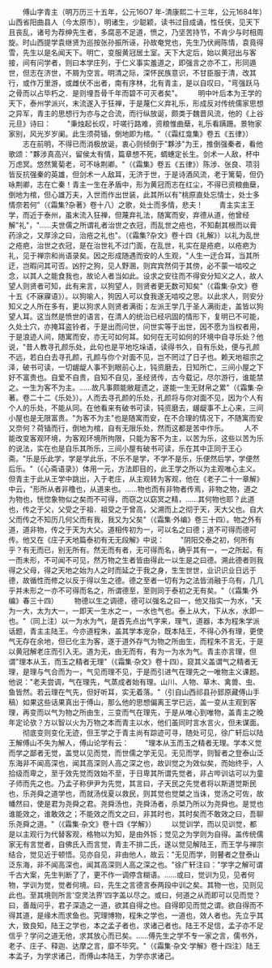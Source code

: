 <!-- { "loadSidebar": true } -->
　　傅山字青主（明万历三十五年，公元16O7 年-清康熙二十三年，公元1684年）山西省阳曲县人（今太原市），明诸生，少聪颖，读书过目成诵，性任侠，见天下且丧乱，诸号为荐绅先生者，多腐恶不足道，愤之，乃坚苦持节，不肯少与时相周旋。时山西提学袁继贤为巡按张孙振所诬，孙故奄党也，先生乃伏阙陈情，袁竟得雪，先生以是名闻天下。明亡，变服黄冠居土室。天下大定后，始以黄冠出与客接，间有问学者，则曰本学庄列，于仁义事实羞道之，即强言之亦不工，形同遁世，但志在济世，不屑为空言。明清之际，深怀民族意识，不甘臣服于清，改其行，或作万里游，或雌伏不出者，南有序林，北有青主，是以自叹曰，"弯强跃马之骨而以占毕朽之．是则埋吾骨千年而碧不可灭者矣"。
　　明中叶后本为王学的天下，泰州学派兴，末流遂入于狂禅，于是蔑仁义弃礼乐，形成反对传统儒家思想之异军，青主的思想行为亦与之合流，而行纵放诞，颇类于魏晋风流，他的《上谷元旦》诗曰：
　　"秉烛起长叹，吁嗟行路难，资粮惟曲蘖，礼乐看蹒跚。景物家家别，风光岁岁阑。此生须荷锸，倒地即为棺。"（《霜红龛集》卷五《五律》）
　　志在前明，不得已而消极放诞，衷心则倾倒于"夥涉"为王，推倒强秦者，看他歌颂："夥涉真高兴，留侯太有情，篇章想不死，蜩蟪定长生。剑术一人敌，杯中万虑冥。悠然篱菊老，可不咏荆卿。"（《霜集》卷五《五律》）陈涉、张良、项羽皆反抗强秦的英雄，但剑术一人敌耳，无济于世，于是诗酒风流，老于篱菊，但仍咏荆卿，志在亡秦！青主一生在矛盾中，形为黄冠而志在红尘，不得已资粮曲蘖，倒地为棺，但心雄万夫，入世而作出世装，此其所以有"桃原直处忘情士，处士多情奈若何"（《霜集?杂著》卷十八）之歌，处士而多情，悲夫！
　　青主实主王学，而近于泰州，虽末流入狂禅，但蔑弃礼法，随寓而安，弃德从道，他曾经解"礼"，"......夫世儒之所谓礼者治世之衣冠，而乱世之疮也，不知劀其根而以膏药涂之，又厚涂之曰，治疮之礼也"。（《霜集?杂文》卷十四《礼解》）以礼为乱世之疮疤，治世之衣冠，是在治世礼不过门面，在乱世，礼实在是疮疤，以疮疤为礼，见于禅宗和尚语录矣。因之形成随遇而安的人生观，"人生一迂合耳，当其所迂，岂暇问其可否。凶狞之狗，见人野溷，则宾宾然伺于其傍，必不蒙一啮咬之念，以其人之能食我也，故论人者当如此。设求之安往而不得安分知义之人，故人望人则贤者可知，此有来言，以狗望人，则贤者更无数可知矣"（《霜集·杂文》卷十五《不寐寱语》）。以狗喻人，狗因人可以食我遂无啮咬之思。以此求人，则安分知义之人所在多有，更以狗求人则贤者满街；左派王学几于圣人满街走，盖皆以狗望人耳。这当然是愤世的语言，在清人的统治已经巩固的情形下，复明已不可能，久处土穴，亦掩耳盗铃者，于是出而问世，问世实等于出世，因不愿为当权者用，于是浪迹人间，随寓而安，亦无可如何耳。如何在无可如何的环境中自寻乐处？他说，"昔人教寻孔颜乐处，此句也是平地圪垛语，读得书久，自有乐处，便与孔颜不远，若白白去寻孔颜，孔颜与你个对面不见，岂不罔过了日子也。赖天地祖宗之泽，破书可读，一切龌龊人事不到眼前心上，钝资磨去，日知所亡，三间小屋之下好不富贵也。自爱不自贵，自知不自见，圣经贤传，古今载记，尽尔游行，谁能禁之。一生为客不为主。......故凡事颇能敝屣遗之，遂能一生无财帛之累"（《霜集·杂著。卷二十二《乐处》）。人而去寻孔颜的乐处，孔颜将与你对面不见，因为个人有个人的乐处，不能从同。在他看来有破书可读，钝资磨去，龌龊事不上心来，三间小屋也是无限富贵。"为客不为主"也是随寓而安，在不合理的情况下，不随寓而安又奈何？荷锸而行，倒地为棺，自有无限乐处，然而这都是苦中作乐。
　　人不能改变客观环境，为客观环境所拘限，只能为客不为主，以苦为乐，这些以苦为乐的说法，实在也是自乐其所乐，三间小屋有破书可读，乐在其中正同于王心斋。"乐是乐此学，学是学此乐，不乐不是学，不学不是乐，乐便然后学，学便然后乐。"（《心斋语录》）体用一元，方法即目的，此王学之所以为主观唯心主义。但青主于此从王学中跳出，入于老庄，从主观转为客观，他在《老子二十一章解》中云，"形所从者非穞也，从道来也。......物也而有非物者传焉，非物之物，道之为物也，恍惚象物似之矣而不可得，而窃之以窈冥之精，......其何物也耶？此道也，传之于父，父受之于祖．祖受之于曾高，父溯而上之彻于天，天大父也。自大父而传之不知历几何父而有我，我又为父矣"（《霜集·外编》卷三十四）。物之外有道，道非物，传之于天为大父。道相传初为一，可以名之曰德；道不可得而德可传。他又在《庄子天地篇泰初有无无段解》中说：
　　"阴阳交泰之初，何所有乎？有无而已，别无所有。然无而有者，无可得而名，确乎其有一，一之所起，有一而未形，不可闻不可见，然万物之生者皆由得此一以生是之曰德。溯此德者则我得之父母，得之天地之始为人之时而延之于我之身，生生世世，业识识业日远于德，故循性而修之以反于得以生之德。德之至者一切有为之法皆消融于乌有，几几乎并未形之一亦不可得而名之，所谓德至，至则同于泰初之无有矣。"（《霜集·外编》春三十四）
　　物德以生之调德，德可以强名之曰一，他又指实一为水，"天为一大，太为大一，一即天一生水之一，一水也气也。泰上从大，下从水，水即一也。"（同上注）以一为水为气，是首先点出气字来，理气，道器，本为程朱学派话题，青主主陆王。今亦道程朱，盖其学本宠杂，既本陆王，不得心外有理，更使气无存在余地，但已化主为客，遂于道外存气为物之所由生，而程朱不言无，于是以黄冠解老庄而引入无。道为无，由无而有，有为一为水为气。青主亦言理，但谓"理本从玉，而玉之精者无理"（《霜集·杂文》卷十四）。窥其义盖谓气之精者无理，是理与气合而为一，气见而理不见，于是而引进气在理先之一唯物主义课题。他说："老夫尝调，气在理先，气蒸成者始有理。山川、人物、草木、禽兽、虫、鱼皆然。若云理在气先，但好听耳，实无着落。"（引自山西祁县孙郅原藏傅山手稿）如果这些话果真出于傅山，那么他的思想偏离王学已远，盖一变从主观到客理，再变而以气为物之所由生，三变而气在理先，于是从唯心到唯物，盖青主之晚年定论欤？方以智以火为万物之本而青主以水，他们虽同时言水言火，但未谋面。
　　彻底变则变化无迹，但王学之于青主尚有踪迹可寻，随处可见，徐广轩后以陆王解傅山不失为解人，傅山论学有云：
　　"理本从玉而玉之精者无理。学本义觉而学之鄙者无觉，盖觉以见而觉，而世儒之学无见。无见而学，则智者之登泰山泛东海非不闻高深也，闻其高深则人高之深之也，故训觉之为效似矣，而始终乎，人拾级而卑之，至于效先觉而效始不至，于日卑其所谓先觉者，非占哔训诂可以为童子师而先之也。乃孟子称伊尹为先觉，其言曰，子天民之先觉者将以斯道觉斯民也，乐尧舜之道学也，而就汤伐夏以救民，则其觉也觉桀之当诛，觉汤之可佐，故幡然曰，使是君为尧舜之君。尧舜汤也，尧舜汤者，杀桀乃所以为尧舜也。是觉也谁能效之，谁敢效之；不能效之而文之曰，非其时也，其时矣而不敢效之曰，吾聊乐尧舜之道。"（《霜集·杂文》卷十四《学解》）
　　以觉训学，而以见训觉，都是以主观行为代替客观，格物以为知，是由外铄；觉见之为学则为自得。盖传统儒家无有言觉者，自佛氏入而言觉，青主不排二氏，遂以觉见解陆王，而王学与禅宗结合，觉见近于顿悟。见亦自见，非由他人，故云："无见而学，则瞽者之登泰山泛东海，非不闻高深也，闻其高深则人高之深之也。"徐广轩注曰："学字之解可谓千古大案，先生判断了了，更不作一调停含糊语。......或曰，觉训为见，见者何物，学训为觉，觉者何境。曰，先生之言德言泰两段中训之矣。其物一也，见则见此也。至其境则所言'空灵法界'四字盖以尽之。或曰，何道之从而即可以见而觉？曰，善哉问乎，君子深造之一道，欲其自得之也。自得即见而觉之谓。欲自得而不得其道，是缘木而求鱼也。究理博物，程朱之学也，一道也，效人者也。先立乎其大，致良知，陆王之学也，本之孟子者也，求诸己者也。陆王不足信，孟子亦不足信乎？学问之道无他，求其放心而已矣。......傅先生之学不专一家之言，儒书外，老子、庄子、释迦、达摩之言，靡不毕究。"（《霜集·杂文·学解》卷十四注）陆王本孟子，为学求诸己，而傅山本陆王，为学亦求诸己。
